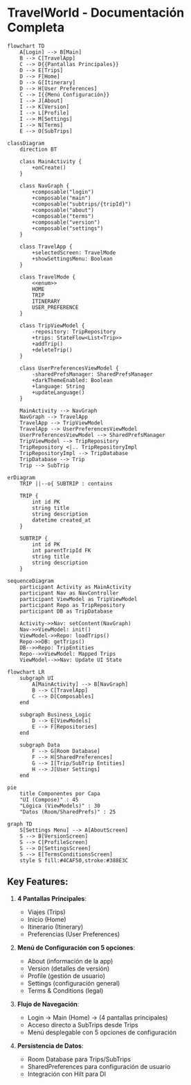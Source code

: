 # TravelWorld - Documentación Completa

```mermaid
flowchart TD
    A[Login] --> B[Main]
    B --> C[TravelApp]
    C --> D{{Pantallas Principales}}
    D --> E[Trips]
    D --> F[Home]
    D --> G[Itinerary]
    D --> H[User Preferences]
    C --> I{{Menú Configuración}}
    I --> J[About]
    I --> K[Version]
    I --> L[Profile]
    I --> M[Settings]
    I --> N[Terms]
    E --> O[SubTrips]
```

```mermaid
classDiagram
    direction BT
    
    class MainActivity {
        +onCreate()
    }
    
    class NavGraph {
        +composable("login")
        +composable("main")
        +composable("subtrips/{tripId}")
        +composable("about")
        +composable("terms")
        +composable("version")
        +composable("settings")
    }
    
    class TravelApp {
        +selectedScreen: TravelMode
        +showSettingsMenu: Boolean
    }
    
    class TravelMode {
        <<enum>>
        HOME
        TRIP
        ITINERARY
        USER_PREFERENCE
    }
    
    class TripViewModel {
        -repository: TripRepository
        +trips: StateFlow<List<Trip>>
        +addTrip()
        +deleteTrip()
    }
    
    class UserPreferencesViewModel {
        -sharedPrefsManager: SharedPrefsManager
        +darkThemeEnabled: Boolean
        +language: String
        +updateLanguage()
    }
    
    MainActivity --> NavGraph
    NavGraph --> TravelApp
    TravelApp --> TripViewModel
    TravelApp --> UserPreferencesViewModel
    UserPreferencesViewModel --> SharedPrefsManager
    TripViewModel --> TripRepository
    TripRepository <|.. TripRepositoryImpl
    TripRepositoryImpl --> TripDatabase
    TripDatabase --> Trip
    Trip --> SubTrip
```

```mermaid
erDiagram
    TRIP ||--o{ SUBTRIP : contains
    
    TRIP {
        int id PK
        string title
        string description
        datetime created_at
    }
    
    SUBTRIP {
        int id PK
        int parentTripId FK
        string title
        string description
    }
```

```mermaid
sequenceDiagram
    participant Activity as MainActivity
    participant Nav as NavController
    participant ViewModel as TripViewModel
    participant Repo as TripRepository
    participant DB as TripDatabase
    
    Activity->>Nav: setContent(NavGraph)
    Nav->>ViewModel: init()
    ViewModel->>Repo: loadTrips()
    Repo->>DB: getTrips()
    DB-->>Repo: TripEntities
    Repo-->>ViewModel: Mapped Trips
    ViewModel-->>Nav: Update UI State
```

```mermaid
flowchart LR
    subgraph UI
        A[MainActivity] --> B[NavGraph]
        B --> C[TravelApp]
        C --> D[Composables]
    end
    
    subgraph Business_Logic
        D --> E[ViewModels]
        E --> F[Repositories]
    end
    
    subgraph Data
        F --> G[Room Database]
        F --> H[SharedPreferences]
        G --> I[Trip/SubTrip Entities]
        H --> J[User Settings]
    end
```

```mermaid
pie
    title Componentes por Capa
    "UI (Compose)" : 45
    "Lógica (ViewModels)" : 30
    "Datos (Room/SharedPrefs)" : 25
```

```mermaid
graph TD
    S[Settings Menu] --> A[AboutScreen]
    S --> B[VersionScreen]
    S --> C[ProfileScreen]
    S --> D[SettingsScreen]
    S --> E[TermsConditionsScreen]
    style S fill:#4CAF50,stroke:#388E3C
```

## Key Features:
1. **4 Pantallas Principales**:
   - Viajes (Trips)
   - Inicio (Home)
   - Itinerario (Itinerary)
   - Preferencias (User Preferences)

2. **Menú de Configuración con 5 opciones**:
   - About (información de la app)
   - Version (detalles de versión)
   - Profile (gestión de usuario)
   - Settings (configuración general)
   - Terms & Conditions (legal)

3. **Flujo de Navegación**:
   - Login → Main (Home) → (4 pantallas principales)
   - Acceso directo a SubTrips desde Trips
   - Menú desplegable con 5 opciones de configuración

4. **Persistencia de Datos**:
   - Room Database para Trips/SubTrips
   - SharedPreferences para configuración de usuario
   - Integración con Hilt para DI
